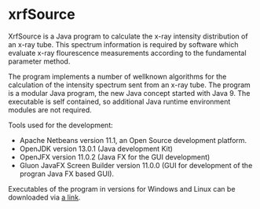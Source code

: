 # xrfSource
XrfSource is a Java program to calculate the x-ray intensity distribution of an x-ray tube. This spectrum information is required by software which evaluate x-ray flourescence measurements according to the fundamental parameter method.

The program implements a number of wellknown algorithms for the calculation of the intensity spectrum sent from an x-ray tube.
The program is a modular Java program, the new Java concept started with Java 9. The executable is self contained, so additional
Java runtime environment modules are not required.

Tools used for the development:
* Apache Netbeans version 11.1, an Open Source development platform.
* OpenJDK version 13.0.1 (Java development Kit)
* OpenJFX version 11.0.2 (Java FX for the GUI development)
* Gluon JavaFX Screen Builder version 11.0.0 (GUI for development of the progran Java FX based GUI).

Executables of the program in versions for Windows and Linux can be downloaded via [a link](http://www.e2t.se/xrfsource/download).
